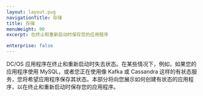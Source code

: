 ```yaml
---
layout: layout.pug
navigationTitle: 存储
title: 存储
menuWeight: 90
excerpt: 在终止和重新启动时保存您的应用程序

enterprise: false
---
```


DC/OS 应用程序在终止和重新启动时失去状态。在某些情况下，例如，如果您的应用程序使用 MySQL，或者您正在使用像 Kafka 或 Cassandra 这样的有状态服务，您将希望应用程序保存其状态。本部分将向您展示如何创建有状态的应用程序，以在终止和重新启动时保存您的应用程序。

